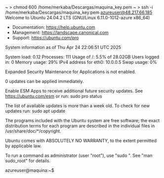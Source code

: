  ~ > chmod 600 /home/merkaba/Descargas/maquina_key.pem
 ~ > ssh -i /home/merkaba/Descargas/maquina_key.pem azureuser@48.217.66.185
Welcome to Ubuntu 24.04.2 LTS (GNU/Linux 6.11.0-1012-azure x86_64)

 * Documentation:  https://help.ubuntu.com
 * Management:     https://landscape.canonical.com
 * Support:        https://ubuntu.com/pro

 System information as of Thu Apr 24 22:06:51 UTC 2025

  System load:  0.12              Processes:             111
  Usage of /:   5.5% of 28.02GB   Users logged in:       0
  Memory usage: 29%               IPv4 address for eth0: 10.0.0.5
  Swap usage:   0%

Expanded Security Maintenance for Applications is not enabled.

0 updates can be applied immediately.

Enable ESM Apps to receive additional future security updates.
See https://ubuntu.com/esm or run: sudo pro status


The list of available updates is more than a week old.
To check for new updates run: sudo apt update


The programs included with the Ubuntu system are free software;
the exact distribution terms for each program are described in the
individual files in /usr/share/doc/*/copyright.

Ubuntu comes with ABSOLUTELY NO WARRANTY, to the extent permitted by
applicable law.

To run a command as administrator (user "root"), use "sudo <command>".
See "man sudo_root" for details.

azureuser@maquina:~$ 





